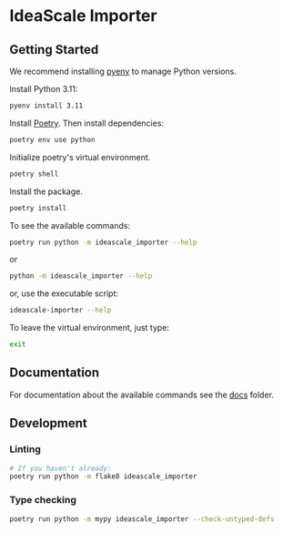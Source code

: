 IdeaScale Importer
===

## Getting Started

We recommend installing [pyenv](https://github.com/pyenv/pyenv#installation) to manage Python versions.

Install Python 3.11:

```sh
pyenv install 3.11
```

Install [Poetry](https://python-poetry.org/docs/#installation). Then install dependencies:

```sh
poetry env use python
```

Initialize poetry's virtual environment.
```sh
poetry shell
```

Install the package.
```sh
poetry install
```

To see the available commands:

```sh
poetry run python -m ideascale_importer --help
```

or

```sh
python -m ideascale_importer --help
```

or, use the executable script:

```sh
ideascale-importer --help
```

To leave the virtual environment, just type:

```sh
exit
```

## Documentation

For documentation about the available commands see the [docs](docs) folder.

## Development

### Linting

```sh
# If you haven't already:
poetry run python -m flake8 ideascale_importer
```

### Type checking

```sh
poetry run python -m mypy ideascale_importer --check-untyped-defs
```
